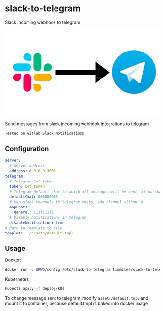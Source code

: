 # slack-to-telegram
Slack incoming webhook to telegram

![slack-to-telegram-image](docs/image.png)

Send messages from slack incoming webhook integrations to telegram

```Tested on Gitlab Slack Notifications```

## Configuration
```yaml
server:
  # Server address
  address: 0.0.0.0:3000
telegram:
  # Telegram bot token
  token: bot_token
  # Telegram default chat to which all messages will be sent, if no chat find in mapChats
  defaultChat: 000000000
  # Map slack channels to telegram chats, add channel without #
  mapChats:
    general: 111111111
  # Disable notifications in telegram
  disableNotification: true
# Path to template to file
template: ./assets/default.tmpl
```

## Usage
Docker: 
```bash
docker run -v $PWD/config:/etc/slack-to-telegram timmiles/slack-to-telegram --config /etc/slack-to-telegram/config.yaml
```

Kubernetes:
```bash
kubectl apply -f deploy/k8s
```

To change message sent to telegram, modify ```assets/default.tmpl``` and mount it to container, because default.tmpl is 
baked into docker image
